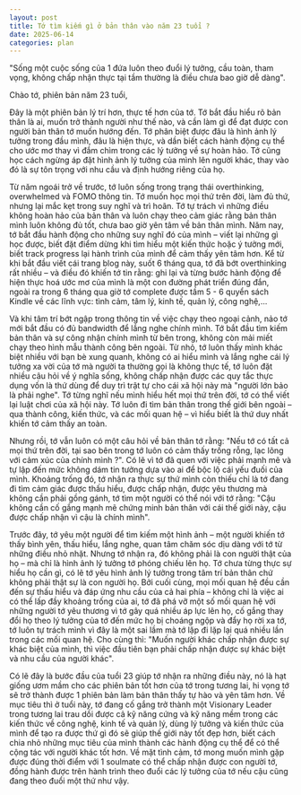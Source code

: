 ```yaml
---
layout: post
title: Tớ tìm kiếm gì ở bản thân vào năm 23 tuổi ?
date: 2025-06-14
categories: plan
---
```


"Sống một cuộc sống của 1 đứa luôn theo đuổi lý tưởng, cầu toàn, tham vọng, không chấp nhận thực tại tầm thường là điều chưa bao giờ dễ dàng".

Chào tớ, phiên bản năm 23 tuổi,

Đây là một phiên bản lý trí hơn, thực tế hơn của tớ. Tớ bắt đầu hiểu rõ bản thân là ai, muốn trở thành người như thế nào, và cần làm gì để đạt được con người bản thân tớ muốn hướng đến. Tớ phân biệt được đâu là hình ảnh lý tưởng trong đầu mình, đâu là hiện thực, và dần biết cách hành động cụ thể cho ước mơ thay vì đắm chìm trong các lý tưởng về sự hoàn hảo. Tớ cũng học cách ngừng áp đặt hình ảnh lý tưởng của mình lên người khác, thay vào đó là sự tôn trọng với nhu cầu và định hướng riêng của họ.

Từ năm ngoái trở về trước, tớ luôn sống trong trạng thái overthinking, overwhelmed và FOMO thông tin. Tớ muốn học mọi thứ trên đời, làm đủ thứ, nhưng lại mắc kẹt trong suy nghĩ và trì hoãn. Tớ tự trách vì những điều không hoàn hảo của bản thân và luôn chạy theo cảm giác rằng bản thân mình luôn không đủ tốt, chưa bao giờ yên tâm về bản thân mình. Năm nay, tớ bắt đầu hành động cho những suy nghĩ đó của mình – viết lại những gì học được, biết đặt điểm dừng khi tìm hiểu một kiến thức hoặc ý tưởng mới, biết track progress lại hành trình của mình để cảm thấy yên tâm hơn. Kể từ khi bắt đầu viết cái trang blog này, suốt 6 tháng qua, tớ đã bớt overthinking rất nhiều – và điều đó khiến tớ tin rằng: ghi lại và từng bước hành động để hiện thực hoá ước mơ của mình là một con đường phát triển đúng đắn, ngoài ra trong 6 tháng qua giờ tớ complete được tầm 5 - 6 quyển sách Kindle về các lĩnh vực: tình cảm, tâm lý, kinh tế, quản lý, công nghệ,...

Và khi tâm trí bớt ngập trong thông tin về việc chạy theo ngoại cảnh, nảo tớ mới bắt đầu có đủ bandwidth để lắng nghe chính mình. Tớ bắt đầu tìm kiếm bản thân và sự công nhận chính mình từ bên trong, không còn mải miết chạy theo hình mẫu thành công bên ngoài. Từ nhỏ, tớ luôn thấy mình khác biệt nhiều với bạn bè xung quanh, không có ai hiểu mình và lắng nghe cái lý tưởng xa vời của tớ mà người ta thường gọi là không thực tế, tớ luôn đặt nhiều câu hỏi về ý nghĩa sống, không chấp nhận được các quy tắc thực dụng vốn là thứ dùng để duy trì trật tự cho cái xã hội này mà "người lớn bảo là phải nghe". Tớ từng nghĩ nếu mình hiểu hết mọi thứ trên đời, tớ có thể viết lại luật chơi của xã hội này. Tớ luôn đi tìm bản thân trong thế giới bên ngoài – qua thành công, kiến thức, và các mối quan hệ – vì hiểu biết là thứ duy nhất khiến tớ cảm thấy an toàn.

Nhưng rồi, tớ vẫn luôn có một câu hỏi về bản thân tớ rằng: "Nếu tớ có tất cả mọi thứ trên đời, tại sao bên trong tớ luôn có cảm thấy trống rỗng, lạc lõng với cảm xúc của chính mình ?". Có lẽ vì tớ đã quen với việc phải mạnh mẽ và tự lập đến mức không dám tin tưởng dựa vào ai để bộc lộ cái yếu đuối của mình. Khoảng trống đó, tớ nhận ra thực sự thứ mình còn thiếu chỉ là tớ đang đi tìm cảm giác được thấu hiểu, được chấp nhận, được yêu thương mà không cần phải gồng gánh, tớ tìm một người có thể nói với tớ rằng: "Cậu không cần cố gắng mạnh mẽ chứng minh bản thân với cái thế giới này, cậu được chấp nhận vì cậu là chính mình".

Trước đây, tớ yêu một người để tìm kiếm một hình ảnh – một người khiến tớ thấy bình yên, thấu hiểu, lắng nghe, quan tâm chăm sóc dịu dàng với tớ từ những điều nhỏ nhặt. Nhưng tớ nhận ra, đó không phải là con người thật của họ – mà chỉ là hình ảnh lý tưởng tớ phóng chiếu lên họ. Tớ chưa từng thực sự hiểu họ cần gì, có lẽ tớ yêu hình ảnh lý tưởng trong tâm trí bản thân chứ không phải thật sự là con người họ. Bởi cuối cùng, mọi mối quan hệ đều cần đến sự thấu hiểu và đáp ứng nhu cầu của cả hai phía – không chỉ là việc ai có thể lấp đầy khoảng trống của ai, tớ đã phá vỡ một số mối quan hệ với những người tớ yêu thương vì tớ gây quá nhiều áp lực lên họ, cố gắng thay đổi họ theo lý tưởng của tớ đến mức họ bị choáng ngộp và đẩy họ rời xa tớ, tớ luôn tự trách mình vì đây là một sai lầm mà tớ lặp đi lặp lại quá nhiều lần trong các mối quan hệ. Cho cùng thì: "Muốn người khác chấp nhận được sự khác biệt của mình, thì việc đầu tiên bạn phải chấp nhận được sự khác biệt và nhu cầu của người khác".

Có lẽ đây là bước đầu của tuổi 23 giúp tớ nhận ra những điều này, nó là hạt giống ươm mầm cho các phiên bản tốt hơn của tớ trong tương lai, hi vọng tớ sẽ trở thành được 1 phiên bản làm bản thân thấy tự hào và yên tâm hơn. Về mục tiêu thì ở tuổi này, tớ đang cố gắng trở thành một Visionary Leader trong tương lai trau dồi được cả kỹ năng cứng và kỹ năng mềm trong các kiến thức về công nghệ, kinh tế và quản lý, dùng lý tưởng và kiến thức của mình để tạo ra được thứ gì đó sẽ giúp thế giới này tốt đẹp hơn, biết cách chia nhỏ những mục tiêu của mình thành các hành động cụ thể để có thể cộng tác với người khác tốt hơn. Về mặt tình cảm, tớ mong muốn mình gặp được đúng thời điểm với 1 soulmate có thể chấp nhận được con người tớ, đồng hành được trên hành trình theo đuổi các lý tưởng của tớ nếu cậu cũng đang theo đuổi một thứ như vậy.
